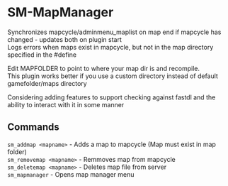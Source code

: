# SM-MapManager 
Synchronizes mapcycle/adminmenu_maplist on map end if mapcycle has changed - updates both on plugin start  
Logs errors when maps exist in mapcycle, but not in the map directory specified in the #define  

Edit MAPFOLDER to point to where your map dir is and recompile.  
This plugin works better if you use a custom directory instead of default gamefolder/maps directory  

Considering adding features to support checking against fastdl and the ability to interact with it in some manner  

## Commands  
`sm_addmap <mapname>` - Adds a map to mapcycle (Map must exist in map folder)  
`sm_removemap <mapname>` - Remmoves map from mapcycle  
`sm_deletemap <mapname>` - Deletes map file from server  
`sm_mapmanager` - Opens map manager menu  
